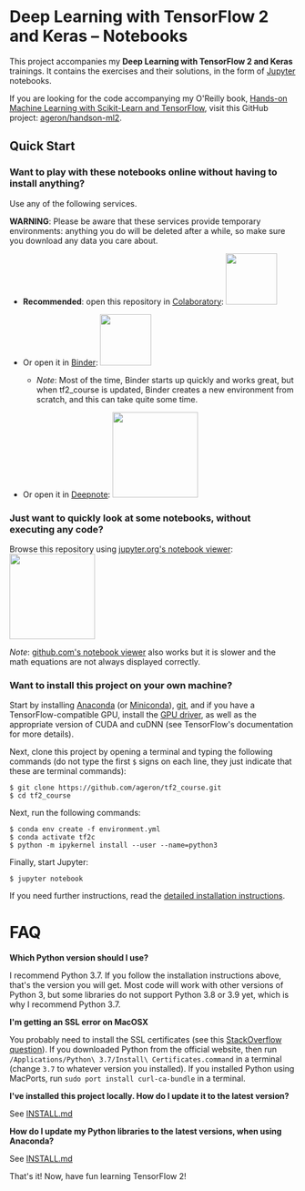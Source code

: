Deep Learning with TensorFlow 2 and Keras – Notebooks
==============================================

This project accompanies my **Deep Learning with TensorFlow 2 and Keras** trainings. It contains the exercises and their solutions, in the form of [Jupyter](http://jupyter.org/) notebooks.

If you are looking for the code accompanying my O'Reilly book, [Hands-on Machine Learning with Scikit-Learn and TensorFlow](https://www.oreilly.com/library/view/hands-on-machine-learning/9781492032632/), visit this GitHub project: [ageron/handson-ml2](https://github.com/ageron/handson-ml2).

## Quick Start

### Want to play with these notebooks online without having to install anything?
Use any of the following services.

**WARNING**: Please be aware that these services provide temporary environments: anything you do will be deleted after a while, so make sure you download any data you care about.

* **Recommended**: open this repository in [Colaboratory](https://colab.research.google.com/github/ageron/tf2_course/blob/master/):
<a href="https://colab.research.google.com/github/ageron/tf2_course/blob/master/"><img src="https://colab.research.google.com/img/colab_favicon.ico" width="90" /></a>

* Or open it in [Binder](https://mybinder.org/v2/gh/ageron/tf2_course/master):
<a href="https://mybinder.org/v2/gh/ageron/tf2_course/master"><img src="https://matthiasbussonnier.com/posts/img/binder_logo_128x128.png" width="90" /></a>

  * _Note_: Most of the time, Binder starts up quickly and works great, but when tf2\_course is updated, Binder creates a new environment from scratch, and this can take quite some time.

* Or open it in [Deepnote](https://beta.deepnote.com/launch?template=data-science&url=https%3A//github.com/ageron/tf2_course/blob/master/01_neural_nets_with_keras.ipynb):
<a href="https://beta.deepnote.com/launch?template=data-science&url=https%3A//github.com/ageron/tf2_course/blob/master/01_neural_nets_with_keras.ipynb"><img src="https://www.deepnote.com/static/illustration.png" width="150" /></a>

### Just want to quickly look at some notebooks, without executing any code?

Browse this repository using [jupyter.org's notebook viewer](https://nbviewer.jupyter.org/github/ageron/tf2_course/blob/master/01_neural_nets_with_keras.ipynb):
<a href="https://nbviewer.jupyter.org/github/ageron/tf2_course/blob/master/01_neural_nets_with_keras.ipynb"><img src="https://jupyter.org/assets/nav_logo.svg" width="150" /></a>

_Note_: [github.com's notebook viewer](01_neural_nets_with_keras.ipynb) also works but it is slower and the math equations are not always displayed correctly.

### Want to install this project on your own machine?

Start by installing [Anaconda](https://www.anaconda.com/distribution/) (or [Miniconda](https://docs.conda.io/en/latest/miniconda.html)), [git](https://git-scm.com/downloads), and if you have a TensorFlow-compatible GPU, install the [GPU driver](https://www.nvidia.com/Download/index.aspx), as well as the appropriate version of CUDA and cuDNN (see TensorFlow's documentation for more details).

Next, clone this project by opening a terminal and typing the following commands (do not type the first `$` signs on each line, they just indicate that these are terminal commands):

    $ git clone https://github.com/ageron/tf2_course.git
    $ cd tf2_course

Next, run the following commands:

    $ conda env create -f environment.yml
    $ conda activate tf2c
    $ python -m ipykernel install --user --name=python3

Finally, start Jupyter:

    $ jupyter notebook

If you need further instructions, read the [detailed installation instructions](INSTALL.md).

# FAQ

**Which Python version should I use?**

I recommend Python 3.7. If you follow the installation instructions above, that's the version you will get. Most code will work with other versions of Python 3, but some libraries do not support Python 3.8 or 3.9 yet, which is why I recommend Python 3.7.

**I'm getting an SSL error on MacOSX**

You probably need to install the SSL certificates (see this [StackOverflow question](https://stackoverflow.com/questions/27835619/urllib-and-ssl-certificate-verify-failed-error)). If you downloaded Python from the official website, then run `/Applications/Python\ 3.7/Install\ Certificates.command` in a terminal (change `3.7` to whatever version you installed). If you installed Python using MacPorts, run `sudo port install curl-ca-bundle` in a terminal.

**I've installed this project locally. How do I update it to the latest version?**

See [INSTALL.md](INSTALL.md)

**How do I update my Python libraries to the latest versions, when using Anaconda?**

See [INSTALL.md](INSTALL.md)

That's it! Now, have fun learning TensorFlow 2!

